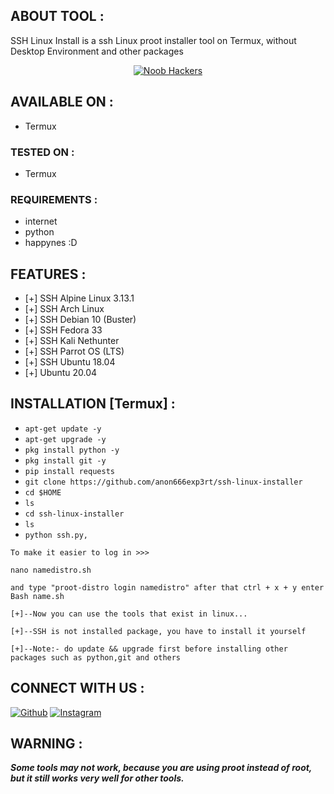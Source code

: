 ## ABOUT TOOL :

SSH Linux Install is a ssh Linux proot installer tool on Termux, without Desktop Environment and other packages

<p align="center"><a href="https://rebrand.ly/noobhacktube"><img title="Noob Hackers" src="https://f.top4top.io/p_1969ttg990.jpg"></a>
</p>

## AVAILABLE ON :

* Termux

### TESTED ON :

* Termux

### REQUIREMENTS :
* internet
* python
* happynes :D

## FEATURES :
* [+] SSH Alpine Linux 3.13.1
* [+] SSH Arch Linux
* [+] SSH Debian 10 (Buster)
* [+] SSH Fedora 33
* [+] SSH Kali Nethunter
* [+] SSH Parrot OS (LTS)
* [+] SSH Ubuntu 18.04
* [+] Ubuntu 20.04

## INSTALLATION [Termux] :

* `apt-get update -y`
* `apt-get upgrade -y`
* `pkg install python -y`
* `pkg install git -y`
* `pip install requests`
* `git clone https://github.com/anon666exp3rt/ssh-linux-installer`
* `cd $HOME`
* `ls`
* `cd ssh-linux-installer`
* `ls`
* `python ssh.py,`
```
To make it easier to log in >>>
```
```
nano namedistro.sh

```
```
and type "proot-distro login namedistro" after that ctrl + x + y enter
Bash name.sh

```
```
[+]--Now you can use the tools that exist in linux...

[+]--SSH is not installed package, you have to install it yourself

[+]--Note:- do update && upgrade first before installing other packages such as python,git and others

```

## CONNECT WITH US :

<a href="https://rebrand.ly/githubprof"><img title="Github" src="https://img.shields.io/badge/noob-hackers-brightgreen?style=for-the-badge&logo=github"></a>
[![Instagram](https://img.shields.io/badge/INSTAGRAM-FOLLOW-red?style=for-the-badge&logo=instagram)](https://www.instagram.com/anon666exp3rt/)

## WARNING : 
***Some tools may not work, because you are using proot instead of root, but it still works very well for other tools.***